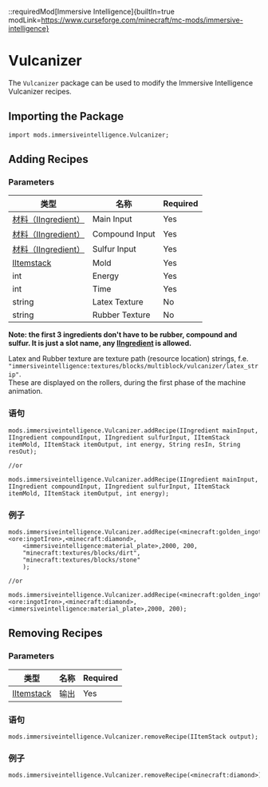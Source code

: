 ::requiredMod[Immersive Intelligence]{builtIn=true modLink=https://www.curseforge.com/minecraft/mc-mods/immersive-intelligence}

# Vulcanizer

The `Vulcanizer` package can be used to modify the Immersive Intelligence Vulcanizer recipes.

## Importing the Package

```zenscript
import mods.immersiveintelligence.Vulcanizer;
```

## Adding Recipes

### Parameters

| 类型                                                      | 名称             | Required |
| ------------------------------------------------------- | -------------- | -------- |
| [材料（IIngredient）](/Vanilla/Variable_Types/IIngredient/) | Main Input     | Yes      |
| [材料（IIngredient）](/Vanilla/Variable_Types/IIngredient/) | Compound Input | Yes      |
| [材料（IIngredient）](/Vanilla/Variable_Types/IIngredient/) | Sulfur Input   | Yes      |
| [IItemstack](/Vanilla/Items/IItemStack/)                | Mold           | Yes      |
| int                                                     | Energy         | Yes      |
| int                                                     | Time           | Yes      |
| string                                                  | Latex Texture  | No       |
| string                                                  | Rubber Texture | No       |

**Note: the first 3 ingredients don't have to be rubber, compound and sulfur. It is just a slot name, any [IIngredient](/Vanilla/Variable_Types/IIngredient/) is allowed.**

Latex and Rubber texture are texture path (resource location) strings, f.e. `"immersiveintelligence:textures/blocks/multiblock/vulcanizer/latex_strip"`.  
These are displayed on the rollers, during the first phase of the machine animation.

### 语句

```zenscript
mods.immersiveintelligence.Vulcanizer.addRecipe(IIngredient mainInput, IIngredient compoundInput, IIngredient sulfurInput, IItemStack itemMold, IItemStack itemOutput, int energy, String resIn, String resOut);

//or

mods.immersiveintelligence.Vulcanizer.addRecipe(IIngredient mainInput, IIngredient compoundInput, IIngredient sulfurInput, IItemStack itemMold, IItemStack itemOutput, int energy);
```

### 例子

```zenscript
mods.immersiveintelligence.Vulcanizer.addRecipe(<minecraft:golden_ingot>,<ore:ingotIron>,<minecraft:diamond>,
    <immersiveintelligence:material_plate>,2000, 200,
    "minecraft:textures/blocks/dirt",
    "minecraft:textures/blocks/stone"
    );

//or

mods.immersiveintelligence.Vulcanizer.addRecipe(<minecraft:golden_ingot>,<ore:ingotIron>,<minecraft:diamond>,<immersiveintelligence:material_plate>,2000, 200);
```

## Removing Recipes

### Parameters

| 类型                                       | 名称 | Required |
| ---------------------------------------- | -- | -------- |
| [IItemstack](/Vanilla/Items/IItemStack/) | 输出 | Yes      |

### 语句

```zenscript
mods.immersiveintelligence.Vulcanizer.removeRecipe(IItemStack output);
```

### 例子

```zenscript
mods.immersiveintelligence.Vulcanizer.removeRecipe(<minecraft:diamond>);
```